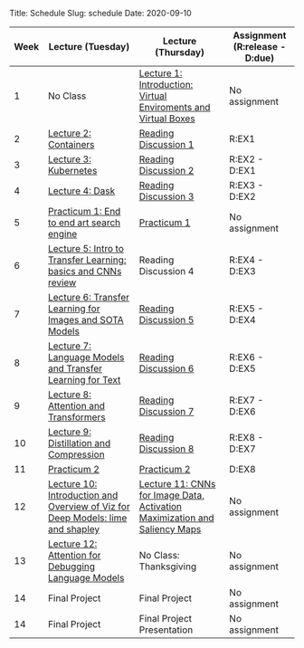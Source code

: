 Title: Schedule
Slug: schedule
Date: 2020-09-10


|Week|Lecture (Tuesday)|Lecture (Thursday)|Assignment (R:release - D:due)|
|-----|-----|-----|-----|
|1|No Class|[Lecture 1: Introduction: Virtual Enviroments and Virtual Boxes]({filename}/lectures/lecture1/index.md)|No assignment|
|2|[Lecture 2: Containers]({filename}/lectures/lecture2/index.md)|[Reading Discussion 1]({filename}/readings/reading1/index.md)|R:EX1|
|3|[Lecture 3: Kubernetes]({filename}/lectures/lecture3/index.md)|[Reading Discussion 2]({filename}/readings/reading2/index.md)|R:EX2 - D:EX1|
|4|[Lecture 4: Dask]({filename}/lectures/lecture4/index.md)|[Reading Discussion 3]({filename}/readings/reading3/index.md)|R:EX3 - D:EX2|
|5|[Practicum 1: End to end art search engine]({filename}/practicums/practicum1/index.md)|[Practicum 1]({filename}/practicums/practicum1/index.md)|No assignment|
|6|[Lecture 5: Intro to Transfer Learning: basics and CNNs review]({filename}/lectures/lecture5/index.md)|Reading Discussion 4|R:EX4 - D:EX3|
|7|[Lecture 6: Transfer Learning for Images and SOTA Models]({filename}/lectures/lecture6/index.md)|[Reading Discussion 5]({filename}/readings/reading5/index.md)|R:EX5 - D:EX4|
|8|[Lecture 7: Language Models and Transfer Learning for Text]({filename}/lectures/lecture7/index.md)|[Reading Discussion 6]({filename}/readings/reading6/index.md)|R:EX6 - D:EX5|
|9|[Lecture 8: Attention and Transformers]({filename}/lectures/lecture8/index.md)|[Reading Discussion 7]({filename}/readings/reading7/index.md)|R:EX7 - D:EX6|
|10|[Lecture 9: Distillation and Compression]({filename}/lectures/lecture9/index.md)|[Reading Discussion 8]({filename}/readings/reading8/index.md)|R:EX8 - D:EX7|
|11|[Practicum 2]({filename}/practicums/practicum2/index.md)|[Practicum 2]({filename}/practicums/practicum2/index.md)|D:EX8|
|12|[Lecture 10: Introduction and Overview of Viz for Deep Models: lime and shapley]({filename}/lectures/lecture10/index.md)|[Lecture 11: CNNs for Image Data, Activation Maximization and Saliency Maps]({filename}/lectures/lecture11/index.md)|No assignment|
|13|[Lecture 12: Attention for Debugging Language Models]({filename}/lectures/lecture12/index.md)|No Class: Thanksgiving|No assignment|
|14|Final Project|Final Project|No assignment|
|14|Final Project|Final Project Presentation|No assignment|
